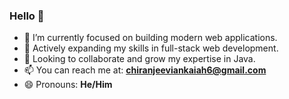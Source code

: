### Hello 👋

- 🔭 I’m currently focused on building modern web applications.  
- 🌱 Actively expanding my skills in full-stack web development.  
- 🤝 Looking to collaborate and grow my expertise in Java.  
- 📫 You can reach me at: **chiranjeeviankaiah6@gmail.com**  
- 😄 Pronouns: **He/Him**  


